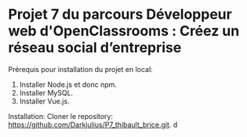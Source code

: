 # Projet 7 du parcours Développeur web d'OpenClassrooms : Créez un réseau social d’entreprise 

Prérequis pour installation du projet en local:
1. Installer Node.js et donc npm.
2. Installer MySQL.
3. Installer Vue.js.

Installation:
Cloner le repository: https://github.com/Darkjulius/P7_thibault_brice.git.
d
